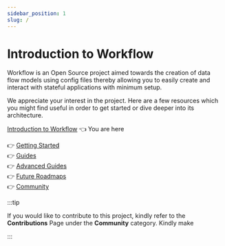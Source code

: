 ```yaml
---
sidebar_position: 1
slug: /
---
```


# Introduction to Workflow

Workflow is an Open Source project aimed towards the creation of data flow models using config files thereby allowing you to easily create and interact with stateful applications with minimum setup.

We appreciate your interest in the project. Here are a few resources which you might find useful in order to get started or dive deeper into its architecture.

[Introduction to Workflow](/) 👈 You are here

👉󠀠󠀠󠀠 󠀠󠀠󠀠󠀠󠀠[Getting Started](/category/getting-started) <br/>
👉 [Guides](/category/guides) <br/>
👉 [Advanced Guides](/category/advanced-guides) <br/>
👉 [Future Roadmaps](/category/future-roadmaps) <br/>
👉 [Community](/category/community)

:::tip

If you would like to contribute to this project, kindly refer to the **Contributions** Page under the **Community** category. Kindly make 

:::
